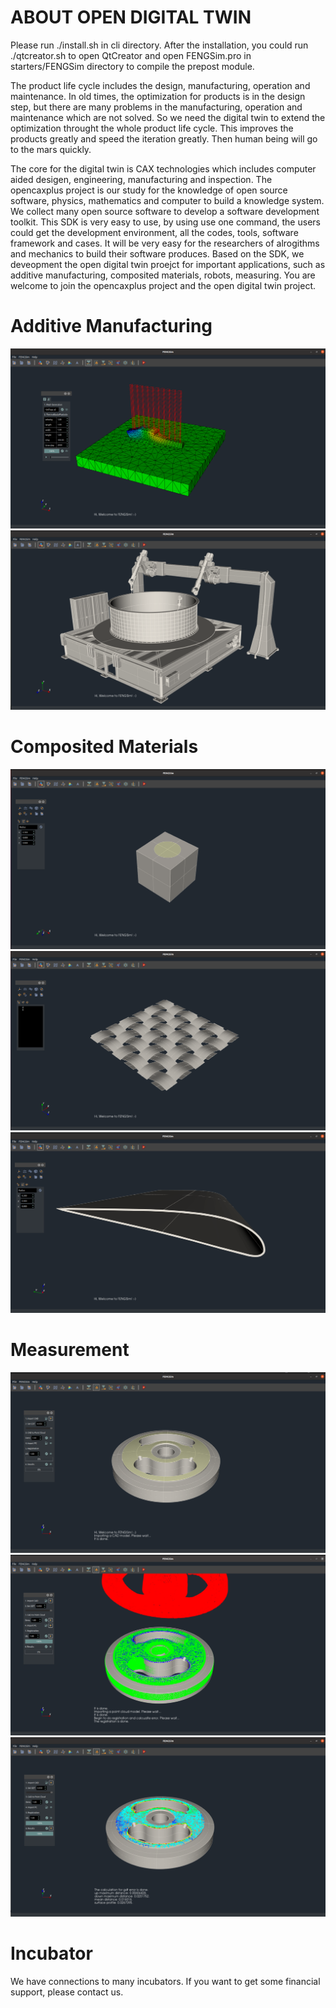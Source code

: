 # ABOUT OPEN DIGITAL TWIN

Please run ./install.sh in cli directory. After the installation, you could run ./qtcreator.sh to open QtCreator and open FENGSim.pro in starters/FENGSim directory to compile the prepost module.  

The product life cycle includes the design, manufacturing, operation and maintenance. In old times, the optimization for products is in the design step, but there are many problems in the manufacturing, operation and maintenance which are not solved. So we need the digital twin to extend the optimization throught the whole product life cycle. This improves the products greatly and speed the iteration greatly. Then human being will go to the mars quickly. 

The core for the digital twin is CAX technologies which includes computer aided desigen, engineering, manufacturing and inspection. The opencaxplus project is our study for the knowledge of open source software, physics, mathematics and computer to build a knowledge system. We collect many open source software to develop a software development toolkit. This SDK is very easy to use, by using use one command, the users could get the development environment, all the codes, tools, software framework and cases. It will be very easy for the researchers of alrogithms and mechanics to build their software produces. Based on the SDK, we deveopment the open digital twin proejct for important applications, such as additive manufacturing, composited materials, robots, measuring. You are welcome to join the opencaxplus project and the open digital twin project.



# Additive Manufacturing

![RUNOOB 图标](images/4.png)
![RUNOOB 图标](images/3.png)

# Composited Materials

![RUNOOB 图标](images/5.png)
![RUNOOB 图标](images/6.png)
![RUNOOB 图标](images/7.png)

# Measurement

![RUNOOB 图标](images/8.png)
![RUNOOB 图标](images/9.png)
![RUNOOB 图标](images/10.png)

# Incubator

We have connections to many incubators. If you want to get some financial support, please contact us. 
